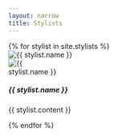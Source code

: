 ```yaml
---
layout: narrow
title: Stylists
---
```

<div class="row">
  {% for stylist in site.stylists %}
  <div class="col mb-5">
    <div style="width: 15rem;" class="card bg-primary mx-auto">
      <div class="text-center d-none d-sm-inline-block">
        <img style="min-width: 125px" class="card-img-top p-3" src="/assets/images/{{ stylist.image_link }}" alt="{{ stylist.name }}">
      </div>
      <div class="text-center d-inline-block d-sm-none">
          <img style="max-width: 100px" class="card-img-top pt-2" src="/assets/images/{{ stylist.image_link }}" alt="{{ stylist.name }}">
        </div>
      <div class="card-body">
        <div class="card-text">
          <h5>{{ stylist.name }}</h5>
          <p>{{ stylist.content }}</p>
        </div>
      </div>
    </div>
  </div>
  {% endfor %}
</div>
